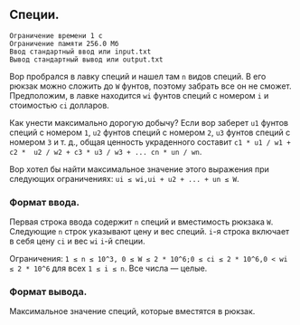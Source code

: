 ## Специи.

```
Ограничение времени 1 с
Ограничение памяти 256.0 Мб
Ввод стандартный ввод или input.txt
Вывод стандартный вывод или output.txt
```

Вор пробрался в лавку специй и нашел там `n` видов специй. В его рюкзак можно сложить до `W` фунтов, поэтому забрать все
он не сможет. Предположим, в лавке находится `wi` фунтов специй с номером `i` и стоимостью `ci` долларов.

Как унести максимально дорогую добычу? Если вор заберет `u1` фунтов специй с номером `1`, `u2` фунтов специй с номером `2`,
`u3` фунтов специй с номером `3` и т. д., общая ценность украденного составит 
`c1 * u1 / w1 + c2 *  u2 / w2 + c3 * u3 / w3 + ... cn * un / wn`.

Вор хотел бы найти максимальное значение этого выражения при следующих ограничениях: `ui ≤ wi,ui + u2 + ... + un ≤ W`.

### Формат ввода.
Первая строка ввода содержит `n` специй и вместимость рюкзака `W`. Следующие
`n` строк указывают цену и вес специй. `i`-я строка включает в себя цену `ci` и вес `wi` `i`-й специи.

Ограничения: `1 ≤ n ≤ 10^3, 0 ≤ W ≤ 2 * 10^6;0 ≤ ci ≤ 2 * 10^6,0 < wi ≤ 2 * 10^6` для всех `1 ≤ i ≤ n`. Все числа — целые.

### Формат вывода.
Максимальное значение специй, которые вместятся в рюкзак.
